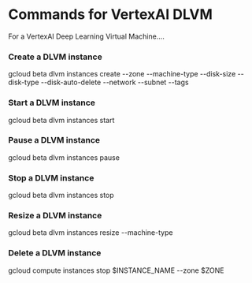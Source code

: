 # Commands for VertexAI DLVM

For a VertexAI Deep Learning Virtual Machine....

### Create a DLVM instance
gcloud beta dlvm instances create <instance-name> --zone <zone> --machine-type <machine-type> --disk-size <disk-size> --disk-type <disk-type> --disk-auto-delete --network <network> --subnet <subnet> --tags <tags>

### Start a DLVM instance
gcloud beta dlvm instances start <instance-name>

### Pause a DLVM instance
gcloud beta dlvm instances pause <instance-name>

### Stop a DLVM instance
gcloud beta dlvm instances stop <instance-name>

### Resize a DLVM instance
gcloud beta dlvm instances resize <instance-name> --machine-type <machine-type>

### Delete a DLVM instance
gcloud compute instances stop $INSTANCE_NAME --zone $ZONE
